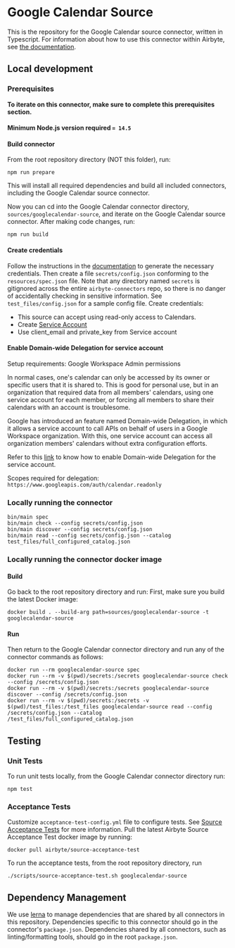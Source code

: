 # Google Calendar Source

This is the repository for the Google Calendar source connector, written in Typescript.
For information about how to use this connector within Airbyte, see [the
documentation](https://docs.airbyte.io/integrations/sources/googlecalendar).

## Local development

### Prerequisites

**To iterate on this connector, make sure to complete this prerequisites
section.**

#### Minimum Node.js version required `= 14.5`

#### Build connector

From the root repository directory (NOT this folder), run:

```
npm run prepare
```

This will install all required dependencies and build all included connectors,
including the Google Calendar source connector.

Now you can cd into the Google Calendar connector directory, `sources/googlecalendar-source`,
and iterate on the Google Calendar source connector. After making code changes, run:

```
npm run build
```

#### Create credentials

Follow the instructions in the
[documentation](https://docs.airbyte.io/integrations/sources/googlecalendar) to
generate the necessary credentials. Then create a file `secrets/config.json`
conforming to the `resources/spec.json` file. Note that any directory named
`secrets` is gitignored across the entire `airbyte-connectors` repo, so there is
no danger of accidentally checking in sensitive information. See
`test_files/config.json` for a sample config file.
Create credentials:

- This source can accept using read-only access to Calendars.
- Create [Service Account](https://console.cloud.google.com/apis/credentials)
- Use client_email and private_key from Service account

#### Enable Domain-wide Delegation for service account

Setup requirements: Google Workspace Admin permissions

In normal cases, one's calendar can only be accessed by its owner or specific users that it is shared to. This is good for personal use, but in an organization that required data from all members' calendars, using one service account for each member, or forcing all members to share their calendars with an account is troublesome.

Google has introduced an feature named Domain-wide Delegation, in which it allows a service account to call APIs on behalf of users in a Google Workspace organization. With this, one service account can access all organization members' calendars without extra configuration efforts.

Refer to this [link](https://developers.google.com/workspace/guides/create-credentials#optional_set_up_domain-wide_delegation_for_a_service_account) to know how to enable Domain-wide Delegation for the service account.

Scopes required for delegation: `https://www.googleapis.com/auth/calendar.readonly`

### Locally running the connector

```
bin/main spec
bin/main check --config secrets/config.json
bin/main discover --config secrets/config.json
bin/main read --config secrets/config.json --catalog test_files/full_configured_catalog.json
```

### Locally running the connector docker image

#### Build

Go back to the root repository directory and run:
First, make sure you build the latest Docker image:

```
docker build . --build-arg path=sources/googlecalendar-source -t googlecalendar-source
```

#### Run

Then return to the Google Calendar connector directory and run any of the connector
commands as follows:

```
docker run --rm googlecalendar-source spec
docker run --rm -v $(pwd)/secrets:/secrets googlecalendar-source check --config /secrets/config.json
docker run --rm -v $(pwd)/secrets:/secrets googlecalendar-source discover --config /secrets/config.json
docker run --rm -v $(pwd)/secrets:/secrets -v $(pwd)/test_files:/test_files googlecalendar-source read --config /secrets/config.json --catalog /test_files/full_configured_catalog.json
```

## Testing

### Unit Tests

To run unit tests locally, from the Google Calendar connector directory run:

```
npm test
```

### Acceptance Tests

Customize `acceptance-test-config.yml` file to configure tests. See [Source
Acceptance
Tests](https://docs.airbyte.io/connector-development/testing-connectors/source-acceptance-tests-reference)
for more information.
Pull the latest Airbyte Source Acceptance Test docker image by running:

```
docker pull airbyte/source-acceptance-test
```

To run the acceptance tests, from the root repository directory, run

```
./scripts/source-acceptance-test.sh googlecalendar-source
```

## Dependency Management

We use [lerna](https://lerna.js.org/) to manage dependencies that are shared by
all connectors in this repository. Dependencies specific to this connector
should go in the connector's `package.json`. Dependencies shared by all
connectors, such as linting/formatting tools, should go in the root
`package.json`.
